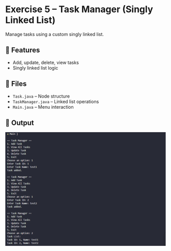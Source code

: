 # Exercise 5 – Task Manager (Singly Linked List)

Manage tasks using a custom singly linked list.

## 🔹 Features
- Add, update, delete, view tasks
- Singly linked list logic

## 🔹 Files
- `Task.java` – Node structure
- `TaskManager.java` – Linked list operations
- `Main.java` – Menu interaction

## 🔹 Output

![output](/Week%201/DSA/Exercise-5/Output/output.png)
